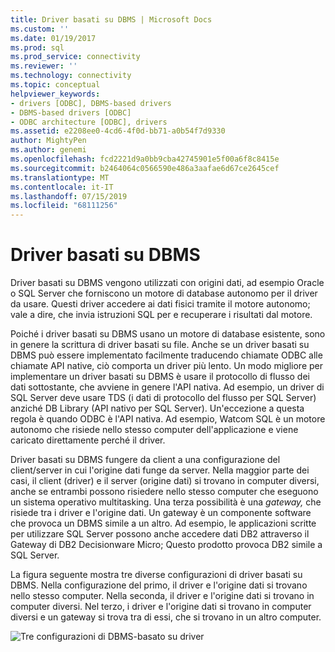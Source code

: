 ```yaml
---
title: Driver basati su DBMS | Microsoft Docs
ms.custom: ''
ms.date: 01/19/2017
ms.prod: sql
ms.prod_service: connectivity
ms.reviewer: ''
ms.technology: connectivity
ms.topic: conceptual
helpviewer_keywords:
- drivers [ODBC], DBMS-based drivers
- DBMS-based drivers [ODBC]
- ODBC architecture [ODBC], drivers
ms.assetid: e2208ee0-4cd6-4f0d-bb71-a0b54f7d9330
author: MightyPen
ms.author: genemi
ms.openlocfilehash: fcd2221d9a0bb9cba42745901e5f00a6f8c8415e
ms.sourcegitcommit: b2464064c0566590e486a3aafae6d67ce2645cef
ms.translationtype: MT
ms.contentlocale: it-IT
ms.lasthandoff: 07/15/2019
ms.locfileid: "68111256"
---
```

# <a name="dbms-based-drivers"></a>Driver basati su DBMS
Driver basati su DBMS vengono utilizzati con origini dati, ad esempio Oracle o SQL Server che forniscono un motore di database autonomo per il driver da usare. Questi driver accedere ai dati fisici tramite il motore autonomo; vale a dire, che invia istruzioni SQL per e recuperare i risultati dal motore.  
  
 Poiché i driver basati su DBMS usano un motore di database esistente, sono in genere la scrittura di driver basati su file. Anche se un driver basati su DBMS può essere implementato facilmente traducendo chiamate ODBC alle chiamate API native, ciò comporta un driver più lento. Un modo migliore per implementare un driver basati su DBMS è usare il protocollo di flusso dei dati sottostante, che avviene in genere l'API nativa. Ad esempio, un driver di SQL Server deve usare TDS (i dati di protocollo del flusso per SQL Server) anziché DB Library (API nativo per SQL Server). Un'eccezione a questa regola è quando ODBC è l'API nativa. Ad esempio, Watcom SQL è un motore autonomo che risiede nello stesso computer dell'applicazione e viene caricato direttamente perché il driver.  
  
 Driver basati su DBMS fungere da client a una configurazione del client/server in cui l'origine dati funge da server. Nella maggior parte dei casi, il client (driver) e il server (origine dati) si trovano in computer diversi, anche se entrambi possono risiedere nello stesso computer che eseguono un sistema operativo multitasking. Una terza possibilità è una *gateway,* che risiede tra i driver e l'origine dati. Un gateway è un componente software che provoca un DBMS simile a un altro. Ad esempio, le applicazioni scritte per utilizzare SQL Server possono anche accedere dati DB2 attraverso il Gateway di DB2 Decisionware Micro; Questo prodotto provoca DB2 simile a SQL Server.  
  
 La figura seguente mostra tre diverse configurazioni di driver basati su DBMS. Nella configurazione del primo, il driver e l'origine dati si trovano nello stesso computer. Nella seconda, il driver e l'origine dati si trovano in computer diversi. Nel terzo, i driver e l'origine dati si trovano in computer diversi e un gateway si trova tra di essi, che si trovano in un altro computer.  
  
 ![Tre configurazioni di DBMS&#45;basato su driver](../../odbc/reference/media/pr07.gif "pr07")
